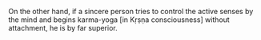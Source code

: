 On the other hand, if a sincere person tries to control the active senses by the mind and begins karma-yoga [in Kṛṣṇa consciousness] without attachment, he is by far superior.